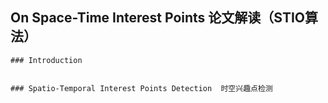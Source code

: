 ## On Space-Time Interest Points 论文解读（STIO算法）

```
### Introduction


### Spatio-Temporal Interest Points Detection  时空兴趣点检测






```
